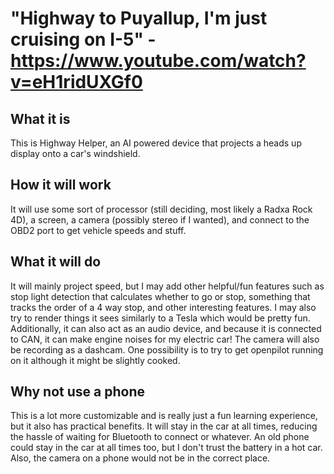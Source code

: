 # "Highway to Puyallup, I'm just cruising on I-5" - https://www.youtube.com/watch?v=eH1ridUXGf0
## What it is
This is Highway Helper, an AI powered device that projects a heads up display onto a car's windshield. 
## How it will work
It will use some sort of processor (still deciding, most likely a Radxa Rock 4D), a screen, a camera (possibly stereo if I wanted), and connect to the OBD2 port to get vehicle speeds and stuff. 
## What it will do
It will mainly project speed, but I may add other helpful/fun features such as stop light detection that calculates whether to go or stop, something that tracks the order of a 4 way stop, and other interesting features. I may also try to render things it sees similarly to a Tesla which would be pretty fun. Additionally, it can also act as an audio device, and because it is connected to CAN, it can make engine noises for my electric car! The camera will also be recording as a dashcam. One possibility is to try to get openpilot running on it although it might be slightly cooked.
## Why not use a phone
This is a lot more customizable and is really just a fun learning experience, but it also has practical benefits. It will stay in the car at all times, reducing the hassle of waiting for Bluetooth to connect or whatever. An old phone could stay in the car at all times too, but I don't trust the battery in a hot car. Also, the camera on a phone would not be in the correct place.

